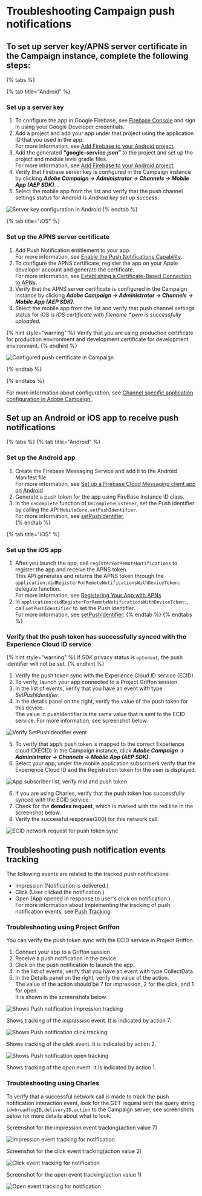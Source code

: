 # Troubleshooting Campaign push notifications
                         
## To set up server key/APNS server certificate in the Campaign instance, complete the following steps:  

{% tabs %}

{% tab title="Android" %}
### Set up a server key

   1. To configure the app in Google Firebase, see [Firebase Console](https://console.firebase.google.com/) and sign in using your Google Developer credentials. 
   2. Add a project and add your app under that project using the application ID that you used in the app.  
   For more information, see [Add Firebase to your Android project](https://firebase.google.com/docs/android/setup#console).
   3. Add the generated **“google-service.json”** to the project and set up the project and module level gradle files.  
   For more information, see [Add Firebase to your Android project](https://firebase.google.com/docs/android/setup#console).
   4. Verify that Firebase server key is configured in the Campaign instance by clicking **_Adobe Campaign -> Administrator -> Channels -> Mobile App (AEP SDK)_**.    .
   5. Select the mobile app from the list and verify that the push channel settings status for Android is _Android key set up success_.  
   
   ![Server key configuration in Android](../../.gitbook/assets/android_server_key.png "Server key configuration in Android.")
{% endtab %}

{% tab title="iOS" %}

### Set up the APNS server certificate

   1. Add Push Notification entitlement to your app.  
   For more information, see [Enable the Push Notifications Capability](https://developer.apple.com/documentation/usernotifications/registering_your_app_with_apns?language=objc).
   2. To configure the APNS certificate, register the app on your Apple developer account and generate the certificate.  
   For more information, see [Establishing a Certificate-Based Connection to APNs](https://developer.apple.com/documentation/usernotifications/setting_up_a_remote_notification_server/establishing_a_certificate-based_connection_to_apns?language=objc).
   3. Verify that the APNS server certificate is configured in the Campaign instance by clicking **_Adobe Campaign -> Administrator -> Channels -> Mobile App (AEP SDK)_**.    
   4. Select the mobile app from the list and verify that push channel settings status for iOS is _iOS certificate with filename *.pem is successfully uploaded_.  
   
 {% hint style="warning" %}
 Verify that you are using production certificate for production environment and development certificate for development environment.
 {% endhint %}
   
   ![Configured push certificate in Campaign](../../.gitbook/assets/campaign_ios_cert_configured.png "Configured push certificate in Campaign.")
   
{% endtab %}

{% endtabs %}
   
For more information about configuration, see [Channel specific application configuration in Adobe Campaign.](https://helpx.adobe.com/campaign/kb/configuring-app-sdk.html#ChannelspecificapplicationconfigurationinAdobeCampaign).  
  
## Set up an Android or iOS app to receive push notifications  

{% tabs %}
{% tab title="Android" %}
### Set up the Android app  

   1. Create the Firebase Messaging Service and add it to the Android Manifest file.  
   For more information, see [Set up a Firebase Cloud Messaging client app on Android](https://firebase.google.com/docs/cloud-messaging/android/client)
   2. Generate a push token for the app using FireBase Instance ID class.  
   3. In the `onComplete` function of `OnCompleteListener`, set the Push identifier by calling the API `MobileCore.setPushIdentifier`.  
   For more information, see [setPushIdentifier](https://aep-sdks.gitbook.io/docs/using-mobile-extensions/adobe-analytics-mobile-services#set-up-push-messaging).   
 {% endtab %}

{% tab title="iOS" %}
### Set up the iOS app  
  
  1. After you launch the app, call `registerForRemoteNotifications` to register the app and receive the APNS token.  
  This API generates and returns the APNS token through the `application:didRegisterForRemoteNotificationsWithDeviceToken:` delegate function.  
  For more information, see [Registering Your App with APNs](https://developer.apple.com/documentation/usernotifications/registering_your_app_with_apns?language=objc)
  2. In `application:didRegisterForRemoteNotificationsWithDeviceToken:`, call `setPushIdentifier` to set the Push identifier.  
  For more information, see [setPushIdentifier](https://aep-sdks.gitbook.io/docs/using-mobile-extensions/adobe-analytics-mobile-services#set-up-push-messaging).
  {% endtab %}
  {% endtabs %}
 
### Verify that the push token has successfully synced with the Experience Cloud ID service

{% hint style="warning" %}
If SDK privacy status is `optedout`, the push identifier will not be set.
{% endhint %}

   1. Verify the push token sync with the Experience Cloud ID service (ECID).  
   2. To verify, launch your app connected to a Project Griffon session.   
   3. In the list of events, verify that you have an event with type _SetPushIdentifier_.
   4. In the details panel on the right, verify the value of the push token for this device.  
      The value in pushIdentifier is the same value that is sent to the ECID service. For more information, see screenshot   below.  
      
![Verify SetPushIdentifier event](../../.gitbook/assets/push_token_to_identity.png "Verify SetPushIdentifier event.")

   5. To verify that app’s push token is mapped to the correct Experience cloud ID(ECID) in the Campaign instance, click  **_Adobe Campaign -> Administrator -> Channels -> Mobile App (AEP SDK)_**.  
   6. Select your app, under the mobile application subscribers verify that the Experience Cloud ID and the Registration token for the user is displayed.  
   
   ![App subscriber list, verify mid and push token](../../.gitbook/assets/campaign_app_subscriber_list.png "App subscriber list, verify mid and push token.")  
   
   6. If you are using Charles, verify that the push token has successfully synced with the ECID service.  
   7. Check for the **demdex request**, which is marked with the red line in the screenshot below.  
   8. Verify the successful response(200) for this network call.       
 
 ![ECID network request for push token sync](../../.gitbook/assets/push_identifier.png "ECID network request for push token sync.")
 
 
 ## Troubleshooting push notification events tracking  

The following events are related to the tracked push notifications:
  * Impression (Notification is delivered.)
  * Click (User clicked the notification.)
  * Open (App opened in response to user's click on notification.)  
  For more information about implementing the tracking of push notification events, see [Push Tracking](https://helpx.adobe.com/campaign/kb/push-tracking.html).  
  
###  Troubleshooting using Project Griffon  

  You can verify the push token sync with the ECID service in Project Griffon.  
  
  1. Connect your app to a Griffon session.  
  2. Receive a push notification in the device.  
  3. Click on the push notification to launch the app.
  4. In the list of events, verify that you have an event with type CollectData.  
  5. In the Details panel on the right, verify the value of the action.  
  The value of the action should be 7 for impression, 2 for the click, and 1 for open.  
  It is shown in the screenshots below.  
  
   ![Shows Push notification impression tracking](../../.gitbook/assets/push_tracking_impression.png "Shows Push notification impression tracking.")
   
   Shows tracking of the _impression_ event. It is indicated by action 7.
   
   ![Shows Push notification click tracking](../../.gitbook/assets/push_tracking_click.png "Shows Push notification click tracking.")
   
   Shows tracking of the _click_ event. It is indicated by action 2.
   
   ![Shows Push notification open tracking](../../.gitbook/assets/push_tracking_open.png "Shows Push notification open tracking.")
   
   Shows tracking of the _open_ event. It is indicated by action 1.
  
  
###  Troubleshooting using Charles  

To verify that a successful network call is made to track the push notification interaction event, look for the GET request with the query string `id=broadlogID,deliveryID,action` to the Campaign server, see screenshots below for more details about what to look.  

Screenshot for the impression event tracking(action value 7)

![Impression event tracking for notification](../../.gitbook/assets/tracking_impression.png "Impression event tracking for notification.")

Screenshot for the click event tracking(action value 2)

![Click event tracking for notification](../../.gitbook/assets/tracking_click.png "Click event tracking for notification.")

Screenshot for the open event tracking(action value 1)

![Open event tracking for notification](../../.gitbook/assets/tracking_open.png "Open event tracking for notification.")


